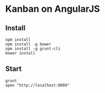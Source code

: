 # Kanban on AngularJS

## Install

    npm install
    npm install -g bower
    npm install -g grunt-cli
    bower install

## Start

    grunt
    open "http://localhost:8009"